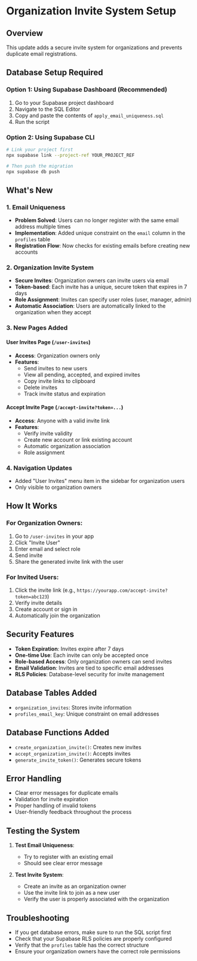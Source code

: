 # Organization Invite System Setup

## Overview
This update adds a secure invite system for organizations and prevents duplicate email registrations.

## Database Setup Required

### Option 1: Using Supabase Dashboard (Recommended)
1. Go to your Supabase project dashboard
2. Navigate to the SQL Editor
3. Copy and paste the contents of `apply_email_uniqueness.sql`
4. Run the script

### Option 2: Using Supabase CLI
```bash
# Link your project first
npx supabase link --project-ref YOUR_PROJECT_REF

# Then push the migration
npx supabase db push
```

## What's New

### 1. Email Uniqueness
- **Problem Solved**: Users can no longer register with the same email address multiple times
- **Implementation**: Added unique constraint on the `email` column in the `profiles` table
- **Registration Flow**: Now checks for existing emails before creating new accounts

### 2. Organization Invite System
- **Secure Invites**: Organization owners can invite users via email
- **Token-based**: Each invite has a unique, secure token that expires in 7 days
- **Role Assignment**: Invites can specify user roles (user, manager, admin)
- **Automatic Association**: Users are automatically linked to the organization when they accept

### 3. New Pages Added

#### User Invites Page (`/user-invites`)
- **Access**: Organization owners only
- **Features**:
  - Send invites to new users
  - View all pending, accepted, and expired invites
  - Copy invite links to clipboard
  - Delete invites
  - Track invite status and expiration

#### Accept Invite Page (`/accept-invite?token=...`)
- **Access**: Anyone with a valid invite link
- **Features**:
  - Verify invite validity
  - Create new account or link existing account
  - Automatic organization association
  - Role assignment

### 4. Navigation Updates
- Added "User Invites" menu item in the sidebar for organization users
- Only visible to organization owners

## How It Works

### For Organization Owners:
1. Go to `/user-invites` in your app
2. Click "Invite User"
3. Enter email and select role
4. Send invite
5. Share the generated invite link with the user

### For Invited Users:
1. Click the invite link (e.g., `https://yourapp.com/accept-invite?token=abc123`)
2. Verify invite details
3. Create account or sign in
4. Automatically join the organization

## Security Features
- **Token Expiration**: Invites expire after 7 days
- **One-time Use**: Each invite can only be accepted once
- **Role-based Access**: Only organization owners can send invites
- **Email Validation**: Invites are tied to specific email addresses
- **RLS Policies**: Database-level security for invite management

## Database Tables Added
- `organization_invites`: Stores invite information
- `profiles_email_key`: Unique constraint on email addresses

## Database Functions Added
- `create_organization_invite()`: Creates new invites
- `accept_organization_invite()`: Accepts invites
- `generate_invite_token()`: Generates secure tokens

## Error Handling
- Clear error messages for duplicate emails
- Validation for invite expiration
- Proper handling of invalid tokens
- User-friendly feedback throughout the process

## Testing the System
1. **Test Email Uniqueness**:
   - Try to register with an existing email
   - Should see clear error message

2. **Test Invite System**:
   - Create an invite as an organization owner
   - Use the invite link to join as a new user
   - Verify the user is properly associated with the organization

## Troubleshooting
- If you get database errors, make sure to run the SQL script first
- Check that your Supabase RLS policies are properly configured
- Verify that the `profiles` table has the correct structure
- Ensure your organization owners have the correct role permissions 